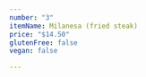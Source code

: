 ```yaml
---
number: "3"
itemName: Milanesa (fried steak)
price: "$14.50"
glutenFree: false
vegan: false

---
```

